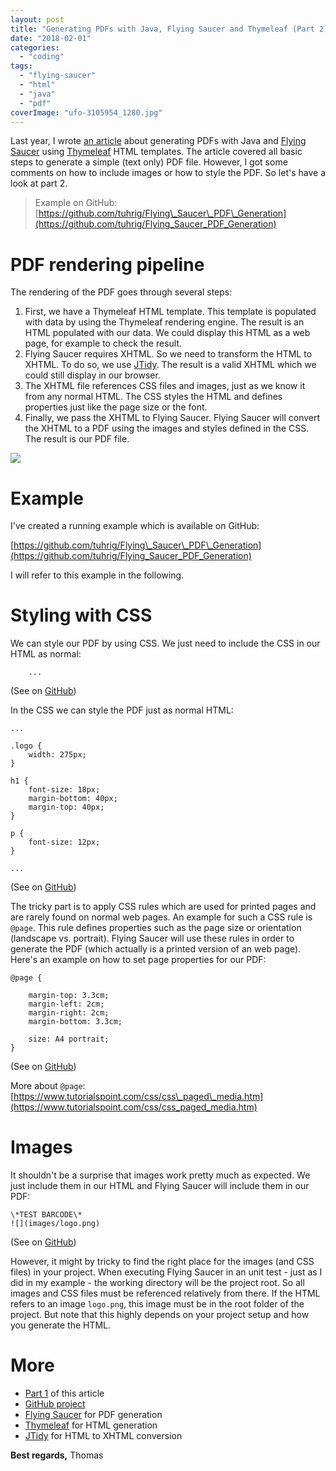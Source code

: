 ```yaml
---
layout: post
title: "Generating PDFs with Java, Flying Saucer and Thymeleaf (Part 2)"
date: "2018-02-01"
categories: 
  - "coding"
tags: 
  - "flying-saucer"
  - "html"
  - "java"
  - "pdf"
coverImage: "ufo-3105954_1280.jpg"
---
```


Last year, I wrote [an article](http://tuhrig.de/generating-pdfs-with-java-flying-saucer-and-thymeleaf) about generating PDFs with Java and [Flying Saucer](https://github.com/flyingsaucerproject/flyingsaucer) using [Thymeleaf](http://www.thymeleaf.org) HTML templates. The article covered all basic steps to generate a simple (text only) PDF file. However, I got some comments on how to include images or how to style the PDF. So let's have a look at part 2.

> Example on GitHub: [https://github.com/tuhrig/Flying\_Saucer\_PDF\_Generation](https://github.com/tuhrig/Flying_Saucer_PDF_Generation)

# PDF rendering pipeline

The rendering of the PDF goes through several steps:

1. First, we have a Thymeleaf HTML template. This template is populated with data by using the Thymeleaf rendering engine. The result is an HTML populated with our data. We could display this HTML as a web page, for example to check the result.
2. Flying Saucer requires XHTML. So we need to transform the HTML to XHTML. To do so, we use [JTidy](http://jtidy.sourceforge.net/). The result is a valid XHTML which we could still display in our browser.
3. The XHTML file references CSS files and images, just as we know it from any normal HTML. The CSS styles the HTML and defines properties just like the page size or the font.
4. Finally, we pass the XHTML to Flying Saucer. Flying Saucer will convert the XHTML to a PDF using the images and styles defined in the CSS. The result is our PDF file.

[![](images/Flying_Saucer-1.png)](http://tuhrig.de/wp-content/uploads/2018/01/Flying_Saucer-1.png)

# Example

I've created a running example which is available on GitHub:

[https://github.com/tuhrig/Flying\_Saucer\_PDF\_Generation](https://github.com/tuhrig/Flying_Saucer_PDF_Generation)

I will refer to this example in the following.

# Styling with CSS

We can style our PDF by using CSS. We just need to include the CSS in our HTML as normal:

    
        
        
    
    
        ...

(See on [GitHub](https://github.com/tuhrig/Flying_Saucer_PDF_Generation/blob/master/src/test/resources/template.html))

In the CSS we can style the PDF just as normal HTML:

    ...
    
    .logo {
        width: 275px;
    }
    
    h1 {
        font-size: 18px;
        margin-bottom: 40px;
        margin-top: 40px;
    }
    
    p {
        font-size: 12px;
    }
    
    ...

(See on [GitHub](https://github.com/tuhrig/Flying_Saucer_PDF_Generation/blob/master/style.css))

The tricky part is to apply CSS rules which are used for printed pages and are rarely found on normal web pages. An example for such a CSS rule is `@page`. This rule defines properties such as the page size or orientation (landscape vs. portrait). Flying Saucer will use these rules in order to generate the PDF (which actually is a printed version of an web page). Here's an example on how to set page properties for our PDF:

    @page {
    
        margin-top: 3.3cm;
        margin-left: 2cm;
        margin-right: 2cm;
        margin-bottom: 3.3cm;
    
        size: A4 portrait;
    }

(See on [GitHub](https://github.com/tuhrig/Flying_Saucer_PDF_Generation/blob/master/style.css))

More about `@page`: [https://www.tutorialspoint.com/css/css\_paged\_media.htm](https://www.tutorialspoint.com/css/css_paged_media.htm)

# Images

It shouldn't be a surprise that images work pretty much as expected. We just include them in our HTML and Flying Saucer will include them in our PDF:

    \*TEST BARCODE\*
    ![](images/logo.png)

(See on [GitHub](https://github.com/tuhrig/Flying_Saucer_PDF_Generation/blob/master/src/test/resources/header.html))

However, it might by tricky to find the right place for the images (and CSS files) in your project. When executing Flying Saucer in an unit test - just as I did in my example - the working directory will be the project root. So all images and CSS files must be referenced relatively from there. If the HTML refers to an image `logo.png`, this image must be in the root folder of the project. But note that this highly depends on your project setup and how you generate the HTML.

# More

- [Part 1](http://tuhrig.de/generating-pdfs-with-java-flying-saucer-and-thymeleaf) of this article
- [GitHub project](https://github.com/tuhrig/Flying_Saucer_PDF_Generation)
- [Flying Saucer](https://github.com/flyingsaucerproject/flyingsaucer) for PDF generation
- [Thymeleaf](http://www.thymeleaf.org) for HTML generation
- [JTidy](http://jtidy.sourceforge.net/) for HTML to XHTML conversion

**Best regards,** Thomas

